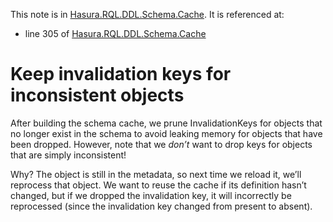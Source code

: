 This note is in [Hasura.RQL.DDL.Schema.Cache](https://github.com/hasura/graphql-engine/blob/master/server/src-lib/Hasura/RQL/DDL/Schema/Cache.hs#L1605).
It is referenced at:
  - line 305 of [Hasura.RQL.DDL.Schema.Cache](https://github.com/hasura/graphql-engine/blob/master/server/src-lib/Hasura/RQL/DDL/Schema/Cache.hs#L305)

# Keep invalidation keys for inconsistent objects

After building the schema cache, we prune InvalidationKeys for objects
that no longer exist in the schema to avoid leaking memory for objects
that have been dropped. However, note that we *don’t* want to drop
keys for objects that are simply inconsistent!

Why? The object is still in the metadata, so next time we reload it,
we’ll reprocess that object. We want to reuse the cache if its
definition hasn’t changed, but if we dropped the invalidation key, it
will incorrectly be reprocessed (since the invalidation key changed
from present to absent).
